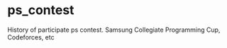 # ps_contest
History of participate ps contest. Samsung Collegiate Programming Cup, Codeforces, etc 
